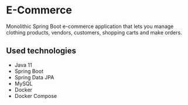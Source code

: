 # E-Commerce
Monolithic Spring Boot e-commerce application that lets you manage clothing products,
vendors, customers, shopping carts and make orders.

## Used technologies
- Java 11
- Spring Boot
- Spring Data JPA
- MySQL
- Docker
- Docker Compose
